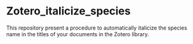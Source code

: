 # Zotero_italicize_species
This repository present a procedure to automatically italicize the species name in the titles of your documents in the Zotero library.
